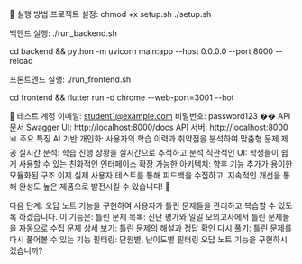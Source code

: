🚀 실행 방법
프로젝트 설정:
chmod +x setup.sh
./setup.sh

백엔드 실행: ./run_backend.sh

cd backend && python -m uvicorn main:app --host 0.0.0.0 --port 8000 --reload

프론트엔드 실행: ./run_frontend.sh

cd frontend && flutter run -d chrome --web-port=3001 --hot

📱 테스트 계정
이메일: student1@example.com
비밀번호: password123
�� API 문서
Swagger UI: http://localhost:8000/docs
API 서버: http://localhost:8000
📊 주요 특징
AI 기반 개인화: 사용자의 학습 이력과 취약점을 분석하여 맞춤형 문제 제공
실시간 분석: 학습 진행 상황을 실시간으로 추적하고 분석
직관적인 UI: 학생들이 쉽게 사용할 수 있는 친화적인 인터페이스
확장 가능한 아키텍처: 향후 기능 추가가 용이한 모듈화된 구조
이제 실제 사용자 테스트를 통해 피드백을 수집하고, 지속적인 개선을 통해 완성도 높은 제품으로 발전시킬 수 있습니다! 🎯

다음 단계:
오답 노트 기능을 구현하여 사용자가 틀린 문제들을 관리하고 복습할 수 있도록 하겠습니다. 이 기능은:
틀린 문제 목록: 진단 평가와 일일 모의고사에서 틀린 문제들을 자동으로 수집
문제 상세 보기: 틀린 문제의 해설과 정답 확인
다시 풀기: 틀린 문제를 다시 풀어볼 수 있는 기능
필터링: 단원별, 난이도별 필터링
오답 노트 기능을 구현하시겠습니까?
